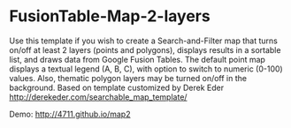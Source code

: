 FusionTable-Map-2-layers
========================

Use this template if you wish to create a Search-and-Filter map that turns on/off at least 2 layers (points and polygons), displays results in a sortable list, and draws data from Google Fusion Tables. The default point map displays a textual legend (A, B, C), with option to switch to numeric (0-100) values. Also, thematic polygon layers may be turned on/off in the background. Based on template customized by Derek Eder http://derekeder.com/searchable_map_template/

Demo: http://4711.github.io/map2
